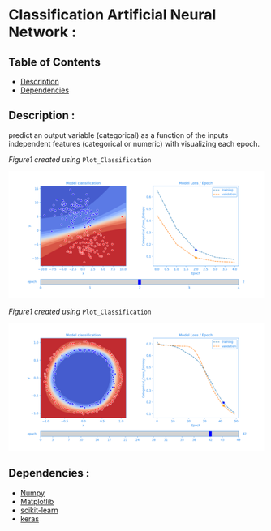 <!--Open Preview (Ctrl+Shift+V)-->
# Classification Artificial Neural Network :

## Table of Contents
* [Description](#description-)
* [Dependencies](#dependencies-)

## Description :
predict an output variable (categorical) as a function of the inputs independent features (categorical or numeric) with visualizing each epoch.

*Figure1 created using* `Plot_Classification`

<img src='Images/Figure_1.png'/>

*Figure1 created using* `Plot_Classification`

<img src='Images/Figure_2.png'/>

## Dependencies :
* [Numpy](http://www.numpy.org/)
* [Matplotlib](https://matplotlib.org/)
* [scikit-learn](https://scikit-learn.org/stable/)
* [keras](https://keras.io/about/)

